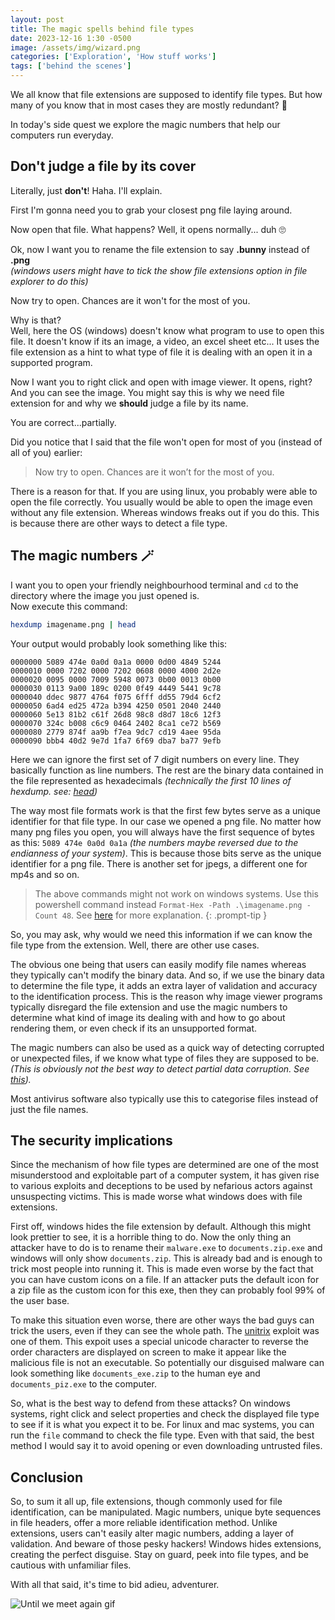 ```yaml
---
layout: post
title: The magic spells behind file types
date: 2023-12-16 1:30 -0500
image: /assets/img/wizard.png
categories: ['Exploration', 'How stuff works']
tags: ['behind the scenes']
---
```


We all know that file extensions are supposed to identify file types. But how many of you know that in most cases they
are mostly redundant? &#129300; 

In today's side quest we explore the magic numbers that help our computers run everyday.

## Don't judge a file by its cover

Literally, just **don't**! Haha. I'll explain. 

First I'm gonna need you to grab your closest png file laying around.

Now open that file. What happens? Well, it opens normally... duh &#128580;

Ok, now I want you to rename the file extension to say **.bunny** instead of **.png**  
_(windows users might have to tick the show file extensions option in file explorer to do this)_

Now try to open. Chances are it won't for the most of you. 

Why is that?  
Well, here the OS (windows) doesn't know what program to use to open this file. 
It doesn't know if its an image, a video, an excel sheet etc... It uses the file extension as a hint to what
type of file it is dealing with an open it in a supported program.

Now I want you to right click and open with image viewer. It opens, right? And you can see the image. You might say
this is why we need file extension for and why we **should** judge a file by its name.

You are correct...partially.

Did you notice that I said that the file won't open for most of you (instead of all of you) earlier:
> Now try to open. Chances are it won’t for the most of you.

There is a reason for that. If you are using linux, you probably were able to open the file correctly.
You usually would be able to open the image even without any file extension. 
Whereas windows freaks out if you do this.
This is because there are other ways to detect a file type.

## The magic numbers &#x1FA84;
I want you to open your friendly neighbourhood terminal and `cd` to the directory where the image you just opened is.  
Now execute this command:
```bash
hexdump imagename.png | head
```

Your output would probably look something like this:
```
0000000 5089 474e 0a0d 0a1a 0000 0d00 4849 5244
0000010 0000 7202 0000 7202 0608 0000 4000 2d2e
0000020 0095 0000 7009 5948 0073 0b00 0013 0b00
0000030 0113 9a00 189c 0200 0f49 4449 5441 9c78
0000040 ddec 9877 4764 f075 6fff dd55 79d4 6cf2
0000050 6ad4 ed25 472a b394 4250 0501 2040 2440
0000060 5e13 81b2 c61f 26d8 98c8 d8d7 18c6 12f3
0000070 324c b008 c6c9 0464 2402 8ca1 ce72 b569
0000080 2779 874f aa9b f7ea 9dc7 cd19 4aee 95da
0000090 bbb4 40d2 9e7d 1fa7 6f69 dba7 ba77 9efb
```

Here we can ignore the first set of 7 digit numbers on every line. They basically function as line numbers.
The rest are the binary data contained in the file represented as hexadecimals
_(technically the first 10 lines of hexdump. see: [head](https://man7.org/linux/man-pages/man1/head.1.html))_

The way most file formats work is that the first few bytes serve as a unique identifier for that file type.
In our case we opened a png file. No matter how many png files you open, you will always have the first sequence of bytes
as this: `5089 474e 0a0d 0a1a` _(the numbers maybe reversed due to the endianness of your system)_.
This is because those bits serve as the unique identifier for a png file. There is another set for jpegs, a different one
for mp4s and so on.

> The above commands might not work on windows systems.
> Use this powershell command instead `Format-Hex -Path .\imagename.png -Count 48`.
> See [here](https://learn.microsoft.com/en-us/powershell/module/microsoft.powershell.utility/format-hex?view=powershell-7.4) for more explanation.
{: .prompt-tip }

So, you may ask, why would we need this information if we can know the file type from the extension.
Well, there are other use cases.

The obvious one being that users can easily modify file names whereas they typically can't modify the binary data.
And so, if we use the binary data to determine the file type, it adds an extra layer of validation and accuracy to the identification process.
This is the reason why image viewer programs typically disregard the file extension and use the magic numbers to determine
what kind of image its dealing with and how to go about rendering them, or even check if its an unsupported format.

The magic numbers can also be used as a quick way of detecting corrupted or unexpected files, if we know what type of files they are supposed to be.
_(This is obviously not the best way to detect partial data corruption. See [this](https://en.wikipedia.org/wiki/Error_detection_and_correction))._

Most antivirus software also typically use this to categorise files instead of just the file names.

## The security implications
Since the mechanism of how file types are determined are one of the most misunderstood and exploitable part of a computer system,
it has given rise to various exploits and deceptions to be used by nefarious actors against unsuspecting victims.
This is made worse what windows does with file extensions.

First off, windows hides the file extension by default. Although this might look prettier to see, it is a horrible thing
to do. Now the only thing an attacker have to do is to rename their `malware.exe` to `documents.zip.exe` and windows will only
show `documents.zip`. This is already bad and is enough to trick most people into running it. This is made even worse by the
fact that you can have custom icons on a file. If an attacker puts the default icon for a zip file as the custom icon for this exe,
then they can probably fool 99% of the user base.

To make this situation even worse, there are other ways the bad guys can trick the users, even if they can see the whole path.
The [unitrix](https://reasonlabs.com/research/revenge-of-the-unitrix) exploit was one of them. This expoit uses a special unicode
character to reverse the order characters are displayed on screen to make it appear like the malicious file is not an executable.
So potentially our disguised malware can look something like `documents_exe.zip` to the human eye and `documents_piz.exe` to the computer.

So, what is the best way to defend from these attacks? On windows systems, right click and select properties and check the displayed
file type to see if it is what you expect it to be. For linux and mac systems, you can run the `file` command to check the file type.
Even with that said, the best method I would say it to avoid opening or even downloading untrusted files.

## Conclusion
So, to sum it all up, file extensions, though commonly used for file identification, can be manipulated.
Magic numbers, unique byte sequences in file headers, offer a more reliable identification method.
Unlike extensions, users can't easily alter magic numbers, adding a layer of validation.
And beware of those pesky hackers! Windows hides extensions, creating the perfect disguise.
Stay on guard, peek into file types, and be cautious with unfamiliar files.

With all that said, it's time to bid adieu, adventurer. 

![Until we meet again gif](https://media1.tenor.com/m/aWZ6PaC5x5EAAAAC/skeletor-until-we-meet-again.gif)
